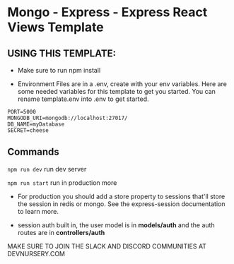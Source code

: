 # Mongo - Express - Express React Views Template

## USING THIS TEMPLATE:

- Make sure to run npm install

- Environment Files are in a .env, create with your env variables. Here are some needed variables for this template to get you started. You can rename template.env into .env to get started.

```
PORT=5000
MONGODB_URI=mongodb://localhost:27017/
DB_NAME=myDatabase
SECRET=cheese
```

## Commands

`npm run dev` run dev server

`npm run start` run in production more

- For production you should add a store property to sessions that'll store the session in redis or mongo. See the express-session documentation to learn more.

- session auth built in, the user model is in **models/auth** and the auth routes are in **controllers/auth**

MAKE SURE TO JOIN THE SLACK AND DISCORD COMMUNITIES AT DEVNURSERY.COM
